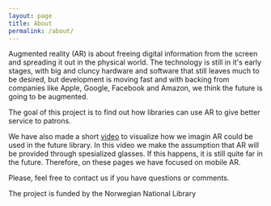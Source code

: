 ```yaml
---
layout: page
title: About
permalink: /about/
---
```


Augmented reality (AR) is about freeing digital information from the screen and spreading it out in the physical world. The technology is still in it's early stages, with big and cluncy hardware and software that still leaves much to be desired, but development is moving fast and with backing from companies like Apple, Google, Facebook and Amazon, we think the future is going to be augmented.

The goal of this project is to find out how libraries can use AR to give better service to patrons. 

We have also made a short [video](https://www.youtube.com/watch?v=-TlSncJ6biY) to visualize how we imagin AR could be used in the future library. In this video we make the assumption that AR will be provided through spesialized glasses. If this happens, it is still quite far in the future. Therefore, on these pages we have focused on mobile AR. 

Please, feel free to contact us if you have questions or comments. 

The project is funded by the Norwegian National Library
